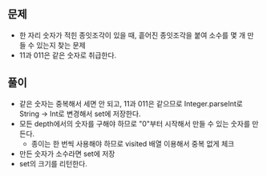 ## 문제
- 한 자리 숫자가 적힌 종잇조각이 있을 때, 흩어진 종잇조각을 붙여 소수를 몇 개 만들 수 있는지 찾는 문제
- 11과 011은 같은 숫자로 취급한다.

## 풀이
- 같은 숫자는 중복해서 세면 안 되고, 11과 011은 같으므로 Integer.parseInt로 String -> Int로 변경해서 set에 저장한다.
- 모든 depth에서의 숫자를 구해야 하므로 "0"부터 시작해서 만들 수 있는 숫자를 만든다.
  - 종이는 한 번씩 사용해야 하므로 visited 배열 이용해서 중복 없게 체크
- 만든 숫자가 소수라면 set에 저장
- set의 크기를 리턴한다.
